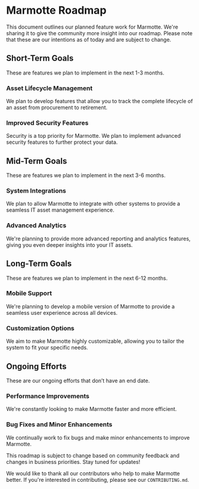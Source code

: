 # Marmotte Roadmap

This document outlines our planned feature work for Marmotte. We're sharing it to give the community more insight into our roadmap. Please note that these are our intentions as of today and are subject to change.

## Short-Term Goals

These are features we plan to implement in the next 1-3 months.

### Asset Lifecycle Management

We plan to develop features that allow you to track the complete lifecycle of an asset from procurement to retirement.

### Improved Security Features

Security is a top priority for Marmotte. We plan to implement advanced security features to further protect your data.

## Mid-Term Goals

These are features we plan to implement in the next 3-6 months.

### System Integrations

We plan to allow Marmotte to integrate with other systems to provide a seamless IT asset management experience.

### Advanced Analytics

We're planning to provide more advanced reporting and analytics features, giving you even deeper insights into your IT assets.

## Long-Term Goals

These are features we plan to implement in the next 6-12 months.

### Mobile Support

We're planning to develop a mobile version of Marmotte to provide a seamless user experience across all devices.

### Customization Options

We aim to make Marmotte highly customizable, allowing you to tailor the system to fit your specific needs.

## Ongoing Efforts

These are our ongoing efforts that don’t have an end date.

### Performance Improvements

We're constantly looking to make Marmotte faster and more efficient.

### Bug Fixes and Minor Enhancements

We continually work to fix bugs and make minor enhancements to improve Marmotte.


This roadmap is subject to change based on community feedback and changes in business priorities. Stay tuned for updates!

We would like to thank all our contributors who help to make Marmotte better. If you're interested in contributing, please see our `CONTRIBUTING.md`.
